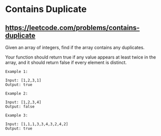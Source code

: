 ﻿# Contains Duplicate
## https://leetcode.com/problems/contains-duplicate

Given an array of integers, find if the array contains any duplicates.

Your function should return true if any value appears at least twice in the array, and it should return false if every element is distinct.
```
Example 1:

Input: [1,2,3,1]
Output: true

Example 2:

Input: [1,2,3,4]
Output: false

Example 3:

Input: [1,1,1,3,3,4,3,2,4,2]
Output: true
```
